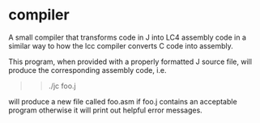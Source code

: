 # compiler

A small compiler that transforms code in J into LC4 assembly code in a similar way to how the lcc compiler converts C code into assembly.

This program, when provided with a properly formatted J source file, will produce the corresponding assembly code, i.e.

>> ./jc foo.j

will produce a new file called foo.asm if foo.j contains an acceptable program otherwise it will print out helpful error messages.

